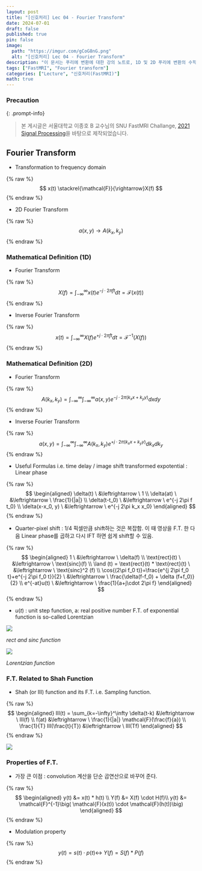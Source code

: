 ```yaml
---
layout: post
title: "[신호처리] Lec 04 - Fourier Transform"
date: 2024-07-01
draft: false
published: true
pin: false
image:
  path: "https://imgur.com/gCoG8nG.png"
  alt: "[신호처리] Lec 04 - Fourier Transform"
description: "이 문서는 푸리에 변환에 대한 강의 노트로, 1D 및 2D 푸리에 변환의 수학적 정의, 유용한 공식, 샤 함수와의 관계, 그리고 푸리에 변환의 주요 속성을 설명합니다. 푸리에 변환은 주파수 도메인으로의 변환을 통해 합성곱 계산을 단순화하고, 변조 속성을 포함하여 다양한 신호 처리 응용에 활용됩니다."
tags: ["FastMRI", "Fourier transform"]
categories: ["Lecture", "신호처리(FastMRI)"]
math: true
---
```


### Precaution


{: .prompt-info}


> 본 게시글은 서울대학교 이종호 B 교수님의 SNU FastMRI Challange, [2021 Signal Processing](https://www.youtube.com/playlist?list=PLZjIfJn3RN8si1ohhmSoWgH4VYLPwIW84)을 바탕으로 제작되었습니다.


## Fourier Transform

- Transformation to frequency domain

{% raw %}
$$
x(t) \stackrel{\mathcal{F}}{\rightarrow}X(f)
$$
{% endraw %}


- 2D Fourier Transform

{% raw %}
$$
a(x,y) \rightarrow A(k_x, k_y)
$$
{% endraw %}



### Mathematical Definition (1D) 

- Fourier Transform

{% raw %}
$$
X(f) = \int_{-\infty}^\infty x(t) e^{-j\cdot 2\pi f t}dt = \mathcal{F}(x(t))
$$
{% endraw %}


- Inverse Fourier Transform

{% raw %}
$$
x(t) = \int_{-\infty}^\infty X(f) e^{+ j\cdot 2\pi f t}dt = \mathcal{F}^{-1}(X(f))
$$
{% endraw %}



### Mathematical Definition (2D)

- Fourier Transform

{% raw %}
$$
A(k_x, k_y) = \int_{-\infty}^\infty\int_{-\infty}^\infty a(x,y) e^{-j\cdot 2\pi (k_x x + k_y y)}dxdy
$$
{% endraw %}


- Inverse Fourier Transform

{% raw %}
$$
a(x,y) = \int_{-\infty}^\infty\int_{-\infty}^\infty A(k_x,k_y) e^{+j\cdot 2\pi (k_x x + k_y y)}dk_xdk_y
$$
{% endraw %}


- Useful Formulas
i.e. time delay / image shift
transformed expotential : Linear phase

{% raw %}
$$
\begin{aligned} \delta(t) \ &\leftrightarrow \ 1 \\ \delta(at) \ &\leftrightarrow \  \frac{1}{|a|} \\ \delta(t-t_0) \ &\leftrightarrow \ e^{-j 2\pi f t_0} \\ \delta(x-x_0, y) \ &\leftrightarrow \  e^{-j 2\pi k_x x_0} \end{aligned}
$$
{% endraw %}


- Quarter-pixel shift : 1/4 픽셀만큼 shift하는 것은 복잡함. 이 때 영상을 F.T. 한 다음 Linear phase를 곱하고 다시 IFT 하면 쉽게 shift할 수 있음.

{% raw %}
$$
\begin{aligned} 1 \ &\leftrightarrow \  \delta(f) \\ \text{rect}(t) \ &\leftrightarrow \ \text{sinc}(f) \\ \land (t) = \text{rect}(t) * \text{rect}(t) \ &\leftrightarrow \ \text{sinc}^2 (f) \\ \cos{(2\pi f_0 t)}=\frac{e^{j 2\pi f_0 t}+e^{-j 2\pi f_0 t}}{2} \ &\leftrightarrow \ \frac{\delta(f-f_0) + \delta (f+f_0)}{2} \\ e^{-at}u(t) \ &\leftrightarrow \  \frac{1}{a+j\cdot 2\pi f} \end{aligned}
$$
{% endraw %}


- $u(t)$ : unit step function, a: real positive number
F.T. of exponential function is so-called Lorentzian

![](https://imgur.com/gCoG8nG.png)


_rect and sinc function_


![](https://imgur.com/jAJgQoP.png)


_Lorentzian function_


### F.T. Related to Shah Function

- Shah (or III) function and its F.T.
i.e. Sampling function.

{% raw %}
$$
\begin{aligned} III(t) = \sum_{k=-\infty}^\infty \delta(t-k) &\leftrightarrow \ III(f) \\ f(at) &\leftrightarrow \ \frac{1}{|a|} \mathcal{F}(\frac{f}{a}) \\ \frac{1}{T} III(\frac{t}{T}) &\leftrightarrow \ III(Tf) \end{aligned}
$$
{% endraw %}



![](https://imgur.com/2uGG9Yd.png)


### Properties of F.T.

- 가장 큰 이점 : convolution 계산을 단순 곱연산으로 바꾸어 준다.

{% raw %}
$$
\begin{aligned} y(t) &= x(t) * h(t) \\ Y(f) &= X(f) \cdot H(f)\\ y(t) &= \mathcal{F}^{-1}\big( \mathcal{F}(x(t)) \cdot \mathcal{F}(h(t))\big) \end{aligned}
$$
{% endraw %}


- Modulation property

{% raw %}
$$
y(t) = s(t) \cdot p(t) \leftrightarrow \  Y(f) = S(f) * P(f)
$$
{% endraw %}



<script>
  window.MathJax = {
    tex: {
      macros: {
        R: "\\mathbb{R}",
        N: "\\mathbb{N}",
        Z: "\\mathbb{Z}",
        Q: "\\mathbb{Q}",
        C: "\\mathbb{C}",
        proj: "\\operatorname{proj}",
        rank: "\\operatorname{rank}",
        im: "\\operatorname{im}",
        dom: "\\operatorname{dom}",
        codom: "\\operatorname{codom}",
        argmax: "\\operatorname*{arg\,max}",
        argmin: "\\operatorname*{arg\,min}",
        "\{": "\\lbrace",
        "\}": "\\rbrace",
        sub: "\\subset",
        sup: "\\supset",
        sube: "\\subseteq",
        supe: "\\supseteq"
      },
      tags: "ams",
      strict: false, 
      inlineMath: [["$", "$"], ["\\(", "\\)"]],
      displayMath: [["$$", "$$"], ["\\[", "\\]"]]
    },
    options: {
      skipHtmlTags: ["script", "noscript", "style", "textarea", "pre"]
    }
  };
</script>
<script async src="https://cdn.jsdelivr.net/npm/mathjax@3/es5/tex-mml-chtml.js"></script>
